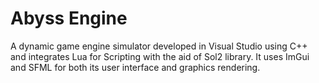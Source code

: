 # Abyss Engine
A dynamic game engine simulator developed in Visual Studio using C++ and integrates Lua for Scripting with the aid of Sol2 library. It uses ImGui and SFML for both its user interface and graphics rendering. 
